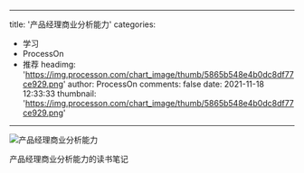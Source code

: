 
---
title: '产品经理商业分析能力'
categories: 
 - 学习
 - ProcessOn
 - 推荐
headimg: 'https://img.processon.com/chart_image/thumb/5865b548e4b0dc8df77ce929.png'
author: ProcessOn
comments: false
date: 2021-11-18 12:33:33
thumbnail: 'https://img.processon.com/chart_image/thumb/5865b548e4b0dc8df77ce929.png'
---

<div>   
<img class="thumb" alt="产品经理商业分析能力" src="https://img.processon.com/chart_image/thumb/5865b548e4b0dc8df77ce929.png" referrerpolicy="no-referrer">
<p>产品经理商业分析能力的读书笔记</p>  
</div>
            